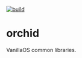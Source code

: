 [![build](https://github.com/Vanilla-OS/orchid/actions/workflows/build.yml/badge.svg?branch=main)](https://github.com/Vanilla-OS/orchid/actions/workflows/build.yml)

# orchid

VanillaOS common libraries.
